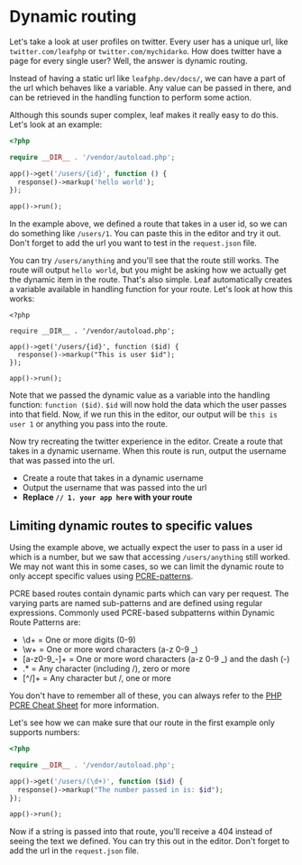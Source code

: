 # Dynamic routing

Let's take a look at user profiles on twitter. Every user has a unique url, like `twitter.com/leafphp` or `twitter.com/mychidarko`. How does twitter have a page for every single user? Well, the answer is dynamic routing.

Instead of having a static url like `leafphp.dev/docs/`, we can have a part of the url which behaves like a variable. Any value can be passed in there, and can be retrieved in the handling function to perform some action.

Although this sounds super complex, leaf makes it really easy to do this. Let's look at an example:

```php
<?php

require __DIR__ . '/vendor/autoload.php';

app()->get('/users/{id}', function () {
  response()->markup('hello world');
});

app()->run();
```

In the example above, we defined a route that takes in a user id, so we can do something like `/users/1`. You can paste this in the editor and try it out. Don't forget to add the url you want to test in the `request.json` file.

You can try `/users/anything` and you'll see that the route still works. The route will output `hello world`, but you might be asking how we actually get the dynamic item in the route. That's also simple. Leaf automatically creates a variable available in handling function for your route. Let's look at how this works:

```php{5}
<?php

require __DIR__ . '/vendor/autoload.php';

app()->get('/users/{id}', function ($id) {
  response()->markup("This is user $id");
});

app()->run();
```

Note that we passed the dynamic value as a variable into the handling function: `function ($id)`. `$id` will now hold the data which the user passes into that field. Now, if we run this in the editor, our output will be `this is user 1` or anything you pass into the route.

Now try recreating the twitter experience in the editor. Create a route that takes in a dynamic username. When this route is run, output the username that was passed into the url.

- Create a route that takes in a dynamic username
- Output the username that was passed into the url
- **Replace `// 1. your app here` with your route**

## Limiting dynamic routes to specific values

Using the example above, we actually expect the user to pass in a user id which is a number, but we saw that accessing `/users/anything` still worked. We may not want this in some cases, so we can limit the dynamic route to only accept specific values using <a href="/docs/routing/dynamic.html#pcre-based-params" target="_blank">PCRE-patterns</a>.

PCRE based routes contain dynamic parts which can vary per request. The varying parts are named sub-patterns and are defined using regular expressions. Commonly used PCRE-based subpatterns within Dynamic Route Patterns are:

- \d+ = One or more digits (0-9)
- \w+ = One or more word characters (a-z 0-9 _)
- [a-z0-9_-]+ = One or more word characters (a-z 0-9 _) and the dash (-)
- .* = Any character (including /), zero or more
- [^/]+ = Any character but /, one or more

You don't have to remember all of these, you can always refer to the <a href="https://courses.cs.washington.edu/courses/cse154/12au/cheat-sheets/php-regex-cheat-sheet.pdf" target="_blank">PHP PCRE Cheat Sheet</a> for more information.

Let's see how we can make sure that our route in the first example only supports numbers:

```php
<?php

require __DIR__ . '/vendor/autoload.php';

app()->get('/users/(\d+)', function ($id) {
  response()->markup("The number passed in is: $id");
});

app()->run();
```

Now if a string is passed into that route, you'll receive a 404 instead of seeing the text we defined. You can try this out in the editor. Don't forget to add the url in the `request.json` file.
